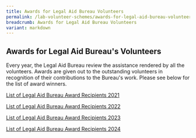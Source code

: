 ```yaml
---
title: Awards for Legal Aid Bureau Volunteers
permalink: /lab-volunteer-schemes/awards-for-legal-aid-bureau-volunteers/
breadcrumb: Awards for Legal Aid Bureau Volunteers
variant: markdown
---
```

## Awards for Legal Aid Bureau's Volunteers

Every year, the Legal Aid Bureau review the assistance rendered by all the volunteers. Awards are given out to the outstanding volunteers in recognition of their contributions to the Bureau's work. Please see below for the list of award winners. <br>

[List of Legal Aid Bureau Award Recipients 2021](/files/List_of_Legal_Aid_Bureau_Award_Winners_2021.pdf)<br>

[List of Legal Aid Bureau Award Recipients 2022](/files/List_of_Legal_Aid_Bureau_Award_Winners_2022.pdf)<br>

[List of Legal Aid Bureau Award Recipients 2023](/files/List_of_AS_Award_Winners_2023.pdf)<br>

[List of Legal Aid Bureau Award Recipients 2024](/files/List_of_LAB_Awards_Recipients_2024.pdf)<br>